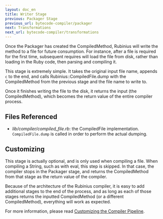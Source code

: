 ```yaml
---
layout: doc_en
title: Writer Stage
previous: Packager Stage
previous_url: bytecode-compiler/packager
next: Transformations
next_url: bytecode-compiler/transformations
---
```


Once the Packager has created the CompiledMethod, Rubinius will write
the method to a file for future consumption. For instance, after a file
is required for the first time, subsequent requires will load the file
from disk, rather than loading in the Ruby code, then parsing and
compiling it.

This stage is extremely simple. It takes the original input file name,
appends `c` to the end, and calls Rubinius::CompiledFile.dump with the
CompiledMethod from the previous stage and the file name to write to.

Once it finishes writing the file to the disk, it returns the input (the
CompiledMethod), which becomes the return value of the entire compiler
process.

## Files Referenced

* *lib/compiler/compiled_file.rb*: the CompiledFile implementation.
  `CompiledFile.dump` is called in order to perform the actual dumping.

## Customizing

This stage is actually optional, and is only used when compiling a file.
When compiling a String, such as with eval, this step is skipped. In
that case, the compiler stops in the Packager stage, and returns the
CompiledMethod from that stage as the return value of the compiler.

Because of the architecture of the Rubinius compiler, it is easy to add
additional stages to the end of the process, and as long as each of
those stages returns the inputted CompiledMethod (or a different
CompiledMethod), everything will work as expected.

For more information, please read [Customizing the Compiler
Pipeline](/doc/fr/bytecode-compiler/customization/).
